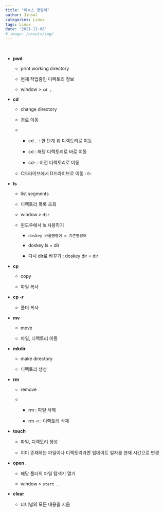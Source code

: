 ```yaml
---
title: "리눅스 명령어"
author: Jinsol
categories: Linux
tags: Linux
date: "2021-12-08"
# image: /assets/img/
---
```


<br>

- **pwd**

    - print working directory

    - 현재 작업중인 디렉토리 정보

    - window > `cd ,`

- **cd** 

    - change directory

    - 경로 이동

    -   - cd .. : 한 단계 위 디렉토리로 이동

        - cd : 해당 디렉토리로 바로 이동

        - cd- : 이전 디렉토리로 이동

    - C드라이브에서 D드라이브로 이동 : `D:`

- **ls**

    - list segments

    - 디렉토리 목록 조회

    - window > `dir`

    - 윈도우에서 ls 사용하기

        - `doskey 바꿀명령어 = 기존명령어`

        - doskey ls = dir

        - 다시 dir로 바꾸기 : doskey dir = dir
    
- **cp**

    - copy

    - 파일 복사

- **cp -r**

    - 폴더 복사

- **mv**

    - move

    - 파일, 디렉토리 이동

- **mkdir**

    - make directory

    - 디렉토리 생성

- **rm**

    - remove

    -   - rm : 파일 삭제

        - rm -r : 디렉토리 삭제

- **touch**

    - 파일, 디렉토리 생성

    - 이미 존재하는 파일이나 디렉토리라면 업데이트 일자를 현재 시간으로 변경

- **open .**

    - 해당 폴더의 파일 탐색기 열기

    - window > `start .`

- **clear**

    - 터미널의 모든 내용을 지움